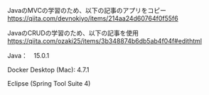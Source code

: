 JavaのMVCの学習のため、以下の記事のアプリをコピー
https://qiita.com/devnokiyo/items/214aa24d60764f0f55f6

JavaのCRUDの学習のため、以下の記事を使用
https://qiita.com/ozaki25/items/3b348874b6db5ab4f04f#edithtml

Java：　15.0.1

Docker Desktop (Mac): 4.7.1

Eclipse (Spring Tool Suite 4)
